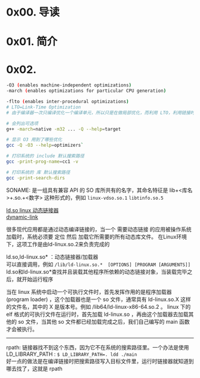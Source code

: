 # 0x00. 导读

# 0x01. 简介

# 0x02. 

```bash
-O3 (enables machine-independent optimizations)  
-march (enables optimizations for particular CPU generation)  

-flto (enables inter-procedural optimizations)
# LTO=Link-Time Optimization
# 由于编译器一次只编译优化一个编译单元，所以只是在做局部优化，而利用 LTO，利用链接时的全局视角进行操作，从而得到能够进行更加极致的优化。
```

```bash
# 会列出可选项
g++ -march=native -m32 ... -Q --help=target 

# 显示 O3 用到了哪些优化
gcc -Q -O3 --help=optimizers` 
```

```bash
# 打印系统的 include 默认搜索路径
gcc -print-prog-name=cc1 -v

# 打印系统的 库 默认搜索路径
gcc -print-search-dirs

```

SONAME: 是一组具有兼容 API 的 SO 库所共有的名字，其命名特征是 lib+<库名>+.so.+<数字> 这种形式的，例如 `linux-vdso.so.1` `libtinfo.so.5`

[ld.so linux 动态链接器](https://listenerri.com/2023/10/08/ld-so-linux-%E5%8A%A8%E6%80%81%E8%BF%9E%E6%8E%A5%E5%99%A8%E6%98%AF%E4%BB%80%E4%B9%88/)  
[dynamic-link](https://markrepo.github.io/kernel/2018/08/19/dynamic-link/)

很多现代应用都是通过动态编译链接的，当一个 需要动态链接 的应用被操作系统加载时，系统必须要 定位 然后 加载它所需要的所有动态库文件。 在Linux环境下，这项工作是由ld-linux.so.2来负责完成的

ld.so,ld-linux.so* ：动态链接器/加载器  
可以直接调用，例如 `/lib/ld-linux.so.*  [OPTIONS] [PROGRAM [ARGUMENTS]]`  
ld.so和ld-linux.so*查找并且装载其他程序所依赖的动态链接对象，当装载完毕之后，就开始运行程序

当在 linux 系统中启动一个可执行文件时，首先发挥作用的是程序加载器 (program loader) ，这个加载器也是一个 so 文件，通常具有 ld-linux.so.X 这样的文件名，其中的 X 是版本号。例如 /lib64/ld-linux-x86-64.so.2 。 linux 下的 elf 格式的可执行文件在运行时，首先加载 ld-linux.so ，再由这个加载器去加载其他的 so 文件，当其他 so 文件都已经加载完成之后，我们自己编写的 main 函数才会被执行。


---

rpath: 链接器找不到这个东西，因为它不在系统的搜索路径里。一个办法是使用 LD_LIBRARY_PATH : `$ LD_LIBRARY_PATH=. ldd ./main`  
好一点的做法是在编译链接时把搜索路径写入目标文件里，运行时链接器就知道到哪去找了，这就是 rpath 